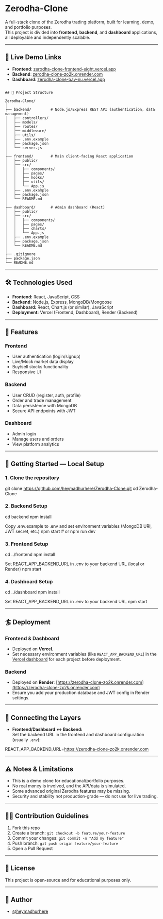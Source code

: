 # Zerodha-Clone

A full-stack clone of the Zerodha trading platform, built for learning, demo, and portfolio purposes.  
This project is divided into **frontend**, **backend**, and **dashboard** applications, all deployable and independently scalable.

---

## 🚀 Live Demo Links

- **Frontend**: [zerodha-clone-frontend-eight.vercel.app](https://zerodha-clone-frontend-eight.vercel.app)
- **Backend**: [zerodha-clone-zo2k.onrender.com](https://zerodha-clone-zo2k.onrender.com)
- **Dashboard**: [zerodha-clone-bay-nu.vercel.app](https://zerodha-clone-bay-nu.vercel.app)

```

## 📁 Project Structure

Zerodha-Clone/
│
├── backend/         # Node.js/Express REST API (authentication, data management)
│   ├── controllers/
│   ├── models/
│   ├── routes/
│   ├── middleware/
│   ├── utils/
│   ├── .env.example
│   ├── package.json
│   └── server.js
│
├── frontend/        # Main client-facing React application
│   ├── public/
│   ├── src/
│   │   ├── components/
│   │   ├── pages/
│   │   ├── hooks/
│   │   ├── utils/
│   │   └── App.js
│   ├── .env.example
│   ├── package.json
│   └── README.md
│
├── dashboard/       # Admin dashboard (React)
│   ├── public/
│   ├── src/
│   │   ├── components/
│   │   ├── pages/
│   │   ├── charts/
│   │   └── App.js
│   ├── .env.example
│   ├── package.json
│   └── README.md
│
├── .gitignore
├── package.json
└── README.md
```

---

## 🛠️ Technologies Used

- **Frontend:** React, JavaScript, CSS
- **Backend:** Node.js, Express, MongoDB/Mongoose
- **Dashboard:** React, Chart.js (or similar), JavaScript
- **Deployment:** Vercel (Frontend, Dashboard), Render (Backend)

---

## 🌟 Features

### Frontend
- User authentication (login/signup)
- Live/Mock market data display
- Buy/sell stocks functionality
- Responsive UI

### Backend
- User CRUD (register, auth, profile)
- Order and trade management
- Data persistence with MongoDB
- Secure API endpoints with JWT

### Dashboard
- Admin login
- Manage users and orders
- View platform analytics

---

## 🏁 Getting Started — Local Setup

### 1. **Clone the repository**

git clone https://github.com/heymadhurhere/Zerodha-Clone.git
cd Zerodha-Clone

### 2. **Backend Setup**
cd backend
npm install

Copy .env.example to .env and set environment variables (MongoDB URI, JWT secret, etc.)
npm start # or npm run dev


### 3. **Frontend Setup**

cd ../frontend
npm install

Set REACT_APP_BACKEND_URL in .env to your backend URL (local or Render)
npm start


### 4. **Dashboard Setup**

cd ../dashboard
npm install

Set REACT_APP_BACKEND_URL in .env to your backend URL
npm start


---

## 🏄 Deployment

### Frontend & Dashboard
- Deployed on **Vercel**.
- Set necessary environment variables (like `REACT_APP_BACKEND_URL`) in the [Vercel dashboard](https://vercel.com/) for each project before deployment.

### Backend
- Deployed on **Render**: [https://zerodha-clone-zo2k.onrender.com](https://zerodha-clone-zo2k.onrender.com)
- Ensure you add your production database and JWT config in Render settings.

---

## 🔗 Connecting the Layers

- **Frontend/Dashboard ↔ Backend:**  
  Set the backend URL in the frontend and dashboard configuration (usually `.env`):

REACT_APP_BACKEND_URL=https://zerodha-clone-zo2k.onrender.com

---

## ⚠️ Notes & Limitations

- This is a demo clone for educational/portfolio purposes.
- No real money is involved, and the API/data is simulated.
- Some advanced original Zerodha features may be missing.
- Security and stability not production-grade — do not use for live trading.

---

## 🧑‍💻 Contribution Guidelines

1. Fork this repo
2. Create a branch: `git checkout -b feature/your-feature`
3. Commit your changes: `git commit -m "Add my feature"`
4. Push branch: `git push origin feature/your-feature`
5. Open a Pull Request

---

## 📝 License

This project is open-source and for educational purposes only.

---

## 👤 Author

- [@heymadhurhere](https://github.com/heymadhurhere)

